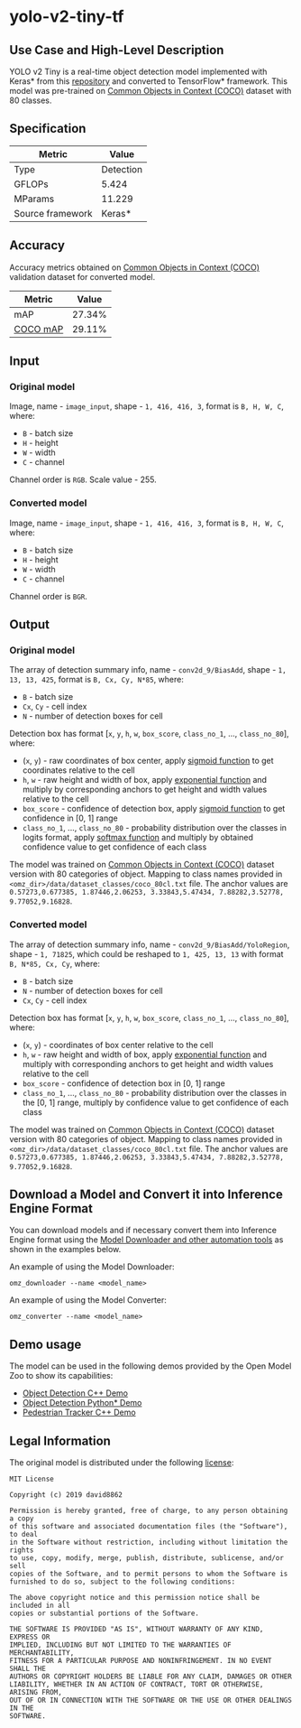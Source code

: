 # yolo-v2-tiny-tf

## Use Case and High-Level Description

YOLO v2 Tiny is a real-time object detection model implemented with Keras\* from this [repository](https://github.com/david8862/keras-YOLOv3-model-set) and converted to TensorFlow\* framework. This model was pre-trained on [Common Objects in Context (COCO)](https://cocodataset.org/#home) dataset with 80 classes.

## Specification

| Metric            | Value         |
|-------------------|---------------|
| Type              | Detection     |
| GFLOPs            | 5.424         |
| MParams           | 11.229        |
| Source framework  | Keras\*       |

## Accuracy

Accuracy metrics obtained on [Common Objects in Context (COCO)](https://cocodataset.org/#home) validation dataset for converted model.

| Metric                                                | Value   |
| ----------------------------------------------------- | --------|
| mAP                                                   | 27.34%  |
| [COCO mAP](https://cocodataset.org/#detection-eval)   | 29.11%  |

## Input

### Original model

Image, name - `image_input`, shape - `1, 416, 416, 3`, format is `B, H, W, C`, where:

- `B` - batch size
- `H` - height
- `W` - width
- `C` - channel

Channel order is `RGB`.
Scale value - 255.

### Converted model

Image, name - `image_input`, shape - `1, 416, 416, 3`, format is `B, H, W, C`, where:

- `B` - batch size
- `H` - height
- `W` - width
- `C` - channel

Channel order is `BGR`.

## Output

### Original model

The array of detection summary info, name - `conv2d_9/BiasAdd`,  shape - `1, 13, 13, 425`, format is `B, Cx, Cy, N*85`, where:

- `B` - batch size
- `Cx`, `Cy` - cell index
- `N` - number of detection boxes for cell

Detection box has format [`x`, `y`, `h`, `w`, `box_score`, `class_no_1`, ..., `class_no_80`], where:

- (`x`, `y`) - raw coordinates of box center, apply [sigmoid function](https://en.wikipedia.org/wiki/Sigmoid_function) to get coordinates relative to the cell
- `h`, `w` - raw height and width of box, apply [exponential function](https://en.wikipedia.org/wiki/Exponential_function) and multiply by corresponding anchors to get height and width values relative to the cell
- `box_score` - confidence of detection box, apply [sigmoid function](https://en.wikipedia.org/wiki/Sigmoid_function) to get confidence in [0, 1] range
- `class_no_1`, ..., `class_no_80` - probability distribution over the classes in logits format, apply [softmax function](https://en.wikipedia.org/wiki/Softmax_function) and multiply by obtained confidence value to get confidence of each class

The model was trained on [Common Objects in Context (COCO)](https://cocodataset.org/#home) dataset version with 80 categories of object. Mapping to class names provided in `<omz_dir>/data/dataset_classes/coco_80cl.txt` file.
The anchor values are `0.57273,0.677385, 1.87446,2.06253, 3.33843,5.47434, 7.88282,3.52778, 9.77052,9.16828`.

### Converted model

The array of detection summary info, name - `conv2d_9/BiasAdd/YoloRegion`,  shape - `1, 71825`, which could be reshaped to `1, 425, 13, 13` with format `B, N*85, Cx, Cy`, where:

- `B` - batch size
- `N` - number of detection boxes for cell
- `Cx`, `Cy` - cell index

Detection box has format [`x`, `y`, `h`, `w`, `box_score`, `class_no_1`, ..., `class_no_80`], where:

- (`x`, `y`) - coordinates of box center relative to the cell
- `h`, `w` - raw height and width of box, apply [exponential function](https://en.wikipedia.org/wiki/Exponential_function) and multiply with corresponding anchors to get height and width values relative to the cell
- `box_score` - confidence of detection box in [0, 1] range
- `class_no_1`, ..., `class_no_80` - probability distribution over the classes in the [0, 1] range, multiply by confidence value to get confidence of each class

The model was trained on [Common Objects in Context (COCO)](https://cocodataset.org/#home) dataset version with 80 categories of object. Mapping to class names provided in `<omz_dir>/data/dataset_classes/coco_80cl.txt` file.
The anchor values are `0.57273,0.677385, 1.87446,2.06253, 3.33843,5.47434, 7.88282,3.52778, 9.77052,9.16828`.

## Download a Model and Convert it into Inference Engine Format

You can download models and if necessary convert them into Inference Engine format using the [Model Downloader and other automation tools](../../../tools/model_tools/README.md) as shown in the examples below.

An example of using the Model Downloader:
```
omz_downloader --name <model_name>
```

An example of using the Model Converter:
```
omz_converter --name <model_name>
```

## Demo usage

The model can be used in the following demos provided by the Open Model Zoo to show its capabilities:

* [Object Detection C++ Demo](../../../demos/object_detection_demo/cpp/README.md)
* [Object Detection Python\* Demo](../../../demos/object_detection_demo/python/README.md)
* [Pedestrian Tracker C++ Demo](../../../demos/pedestrian_tracker_demo/cpp/README.md)

## Legal Information

The original model is distributed under the following
[license](https://raw.githubusercontent.com/david8862/keras-YOLOv3-model-set/master/LICENSE):

```
MIT License

Copyright (c) 2019 david8862

Permission is hereby granted, free of charge, to any person obtaining a copy
of this software and associated documentation files (the "Software"), to deal
in the Software without restriction, including without limitation the rights
to use, copy, modify, merge, publish, distribute, sublicense, and/or sell
copies of the Software, and to permit persons to whom the Software is
furnished to do so, subject to the following conditions:

The above copyright notice and this permission notice shall be included in all
copies or substantial portions of the Software.

THE SOFTWARE IS PROVIDED "AS IS", WITHOUT WARRANTY OF ANY KIND, EXPRESS OR
IMPLIED, INCLUDING BUT NOT LIMITED TO THE WARRANTIES OF MERCHANTABILITY,
FITNESS FOR A PARTICULAR PURPOSE AND NONINFRINGEMENT. IN NO EVENT SHALL THE
AUTHORS OR COPYRIGHT HOLDERS BE LIABLE FOR ANY CLAIM, DAMAGES OR OTHER
LIABILITY, WHETHER IN AN ACTION OF CONTRACT, TORT OR OTHERWISE, ARISING FROM,
OUT OF OR IN CONNECTION WITH THE SOFTWARE OR THE USE OR OTHER DEALINGS IN THE
SOFTWARE.
```
